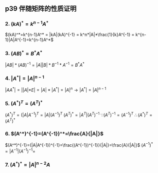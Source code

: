 ## p39 伴随矩阵的性质证明
### 2. $(kA)^*=k^{n-1}A^*$
$(kA)^*=k^{n-1}A^* = |kA|(kA)^{-1} = k^n*|A|*\frac{1}{k}A^{-1} = k^{n-1}|A|A^{-1}=k^{n-1}A^*$

### 3. $(AB)^*=B^*A^*$
$|AB|*(AB)^{-1}=|A||B|*B^{-1}*A^{-1} = B^*A^*$

### 4.  $|A^*|=|A|^{n-1}$ 
 $|AA^*|=||A|*E|=|A|*|A^*|=|A|^{n} \rightarrow |A^*|=|A|^{n-1}$


### 5. $(A^*)^T=(A^T)^*$
$(A^*)^T=(|A|A^{-1})^T=|A|(A^{-1})^T$
$(A^T)^*=|A^T|(A^T)^{-1}$
$\because (A^T)^{-1} = (A^{-1})^{T}$
$\therefore (A^*)^T=(A^T)^*$
 

### 6. $(A^*)^{-1}=(A^{-1})^*=\frac{A}{|A|}$
$(A^*)^{-1}=(|A|A^{-1})^{-1}=\frac{(A^{-1})^{-1}}{|A|}=\frac{A}{|A|}$
 $(A^{-1})^*=|A^{-1}|(A^{-1})^{-1}=$
### 7. $(A^*)^*=|A|^{n-2}A$
